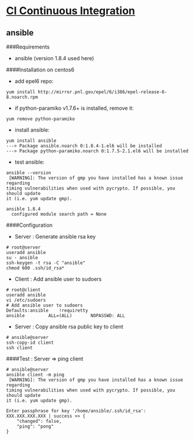 # [CI Continuous Integration](../README.md)

## ansible

###Requirements
- ansible (version 1.8.4 used here)

####Installation on centos6
- add epel6 repo:
```
yum install http://mirror.pnl.gov/epel/6/i386/epel-release-6-8.noarch.rpm
```
- if python-paramiko v1.7.6+ is installed, remove it:
```
yum remove python-paramiko
```
- install ansible:
```
yum install ansible
---> Package ansible.noarch 0:1.8.4-1.el6 will be installed
---> Package python-paramiko.noarch 0:1.7.5-2.1.el6 will be installed
```
- test ansible:
```
ansible --version
 [WARNING]: The version of gmp you have installed has a known issue regarding
timing vulnerabilities when used with pycrypto. If possible, you should update
it (i.e. yum update gmp).

ansible 1.8.4
  configured module search path = None
```

####Configuration
- Server : Generate ansible rsa key
```
# root@server
useradd ansible
su - ansible
ssh-keygen -t rsa -C "ansible"
chmod 600 .ssh/id_rsa*
```

- Client : Add ansible user to sudoers
```
# root@client
useradd ansible
vi /etc/sudoers
# Add ansible user to sudoers
Defaults:ansible    !requiretty
ansible         ALL=(ALL)       NOPASSWD: ALL
```

- Server : Copy ansible rsa public key to client
```
# ansible@server
ssh-copy-id client
ssh client
```

####Test : Server => ping client
```
# ansible@server
ansible client -m ping
 [WARNING]: The version of gmp you have installed has a known issue regarding
timing vulnerabilities when used with pycrypto. If possible, you should update
it (i.e. yum update gmp).

Enter passphrase for key '/home/ansible/.ssh/id_rsa':
XXX.XXX.XXX.XXX | success >> {
    "changed": false,
    "ping": "pong"
}
```
